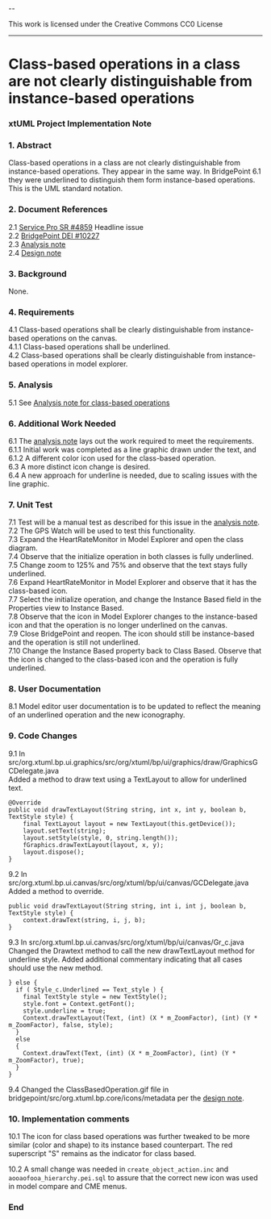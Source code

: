 --

This work is licensed under the Creative Commons CC0 License

---

# Class-based operations in a class are not clearly distinguishable from instance-based operations
### xtUML Project Implementation Note

### 1. Abstract

Class-based operations in a class are not clearly distinguishable from
instance-based operations. They appear in the same way. In BridgePoint 6.1 they
were underlined to distinguish them form instance-based operations. This is the
UML standard notation.

### 2. Document References

<a id="2.1"></a>2.1 [Service Pro SR #4859](https://support.onefact.net/issues/4859) Headline issue  
<a id="2.2"></a>2.2 [BridgePoint DEI #10227](https://support.onefact.net/issues/10227)  
<a id="2.3"></a>2.3 [Analysis note](../4859_class_ops/4859_class_ops_ant.md)  
<a id="2.4"></a>2.4 [Design note](10227_class_ops_dnt.md)  

### 3. Background

None.

### 4. Requirements

4.1 Class-based operations shall be clearly distinguishable from instance-based
operations on the canvas.  
4.1.1 Class-based operations shall be underlined.  
4.2 Class-based operations shall be clearly distinguishable from instance-based
operations in model explorer.  

### 5. Analysis

5.1 See [Analysis note for class-based operations](#2.3)  

### 6. Additional Work Needed  
6.1 The [analysis note](2.3) lays out the work required to meet the requirements.  
6.1.1 Initial work was completed as a line graphic drawn under the text, and  
6.1.2 A different color icon used for the class-based operation.  
6.3 A more distinct icon change is desired.  
6.4 A new approach for underline is needed, due to scaling issues with the line graphic.  

### 7. Unit Test  
7.1 Test will be a manual test as described for this issue in the [analysis note](#2.3).  
7.2 The GPS Watch will be used to test this functionality.  
7.3 Expand the HeartRateMonitor in Model Explorer and open the class diagram.  
7.4 Observe that the initialize operation in both classes is fully underlined.  
7.5 Change zoom to 125% and 75% and observe that the text stays fully underlined.  
7.6 Expand HeartRateMonitor in Model Explorer and observe that it has the class-based icon.  
7.7 Select the initialize operation, and change the Instance Based field in the Properties view to Instance Based.  
7.8 Observe that the icon in Model Explorer changes to the instance-based icon and that the operation is no longer underlined on the canvas.  
7.9 Close BridgePoint and reopen. The icon should still be instance-based and the operation is still not underlined.  
7.10 Change the Instance Based property back to Class Based. Observe that the icon is changed to the class-based icon and the operation is fully underlined.  

### 8. User Documentation  
8.1 Model editor user documentation is to be updated to reflect the meaning of an underlined operation and the new iconography.  

### 9. Code Changes  
9.1  In src/org.xtuml.bp.ui.graphics/src/org/xtuml/bp/ui/graphics/draw/GraphicsGCDelegate.java  
Added a method to draw text using a TextLayout to allow for underlined text.

    @Override
    public void drawTextLayout(String string, int x, int y, boolean b, TextStyle style) {
		final TextLayout layout = new TextLayout(this.getDevice());
        layout.setText(string);
        layout.setStyle(style, 0, string.length());
        fGraphics.drawTextLayout(layout, x, y);
        layout.dispose();
    }  

9.2 In src/org.xtuml.bp.ui.canvas/src/org/xtuml/bp/ui/canvas/GCDelegate.java  
Added a method to override.

	public void drawTextLayout(String string, int i, int j, boolean b, TextStyle style) {
		context.drawText(string, i, j, b);
	}

9.3 In src/org.xtuml.bp.ui.canvas/src/org/xtuml/bp/ui/canvas/Gr_c.java  
Changed the Drawtext method to call the new drawTextLayout method for underline style. Added additional commentary indicating that all cases should use the new method.  

    } else {
      if ( Style_c.Underlined == Text_style ) {
        final TextStyle style = new TextStyle();
        style.font = Context.getFont();
        style.underline = true;
        Context.drawTextLayout(Text, (int) (X * m_ZoomFactor), (int) (Y * m_ZoomFactor), false, style);
      }
      else
      {
        Context.drawText(Text, (int) (X * m_ZoomFactor), (int) (Y * m_ZoomFactor), true);
      }
    }

9.4 Changed the ClassBasedOperation.gif file in bridgepoint/src/org.xtuml.bp.core/icons/metadata per the [design note](#2.4).  

### 10. Implementation comments

10.1 The icon for class based operations was further tweaked to be more similar
(color and shape) to its instance based counterpart. The red superscript "S"
remains as the indicator for class based.

10.2 A small change was needed in `create_object_action.inc` and
`aooaofooa_hierarchy.pei.sql` to assure that the correct new icon was used in
model compare and CME menus.

### End
